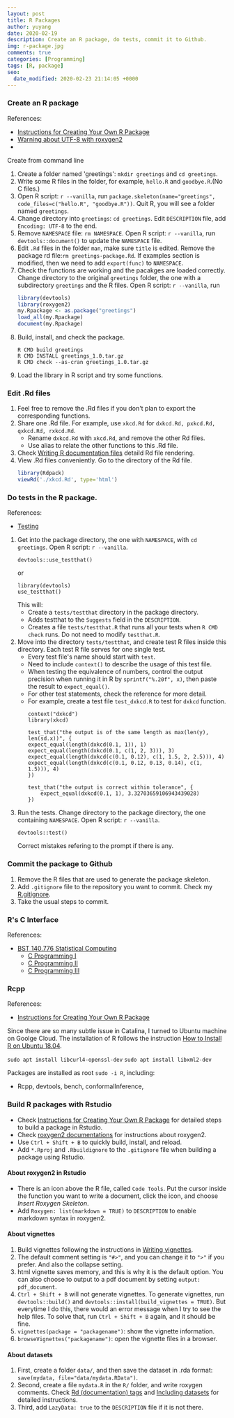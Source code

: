 ```yaml
---
layout: post
title: R Packages
author: yuyang
date: 2020-02-19
description: Create an R package, do tests, commit it to Github.
img: r-package.jpg
comments: true
categories: [Programming]
tags: [R, package]
seo:
  date_modified: 2020-02-23 21:14:05 +0000
---
```


### Create an R package
References:
- [Instructions for Creating Your Own R Package](http://web.mit.edu/insong/www/pdf/rpackage_instructions.pdf)
- [Warning about UTF-8 with roxygen2](https://stackoverflow.com/questions/51694929/warning-about-utf-8-with-roxygen2)
- [](https://stackoverflow.com/questions/29135971/namespace-not-generated-by-roxygen2-skipped-confusion-with-hadley-book)

Create from command line
1. Create a folder named 'greetings': `mkdir greetings` and `cd greetings`.
2. Write some R files in the folder, for example, `hello.R` and `goodbye.R`.(No C files.)
3. Open R script: `r --vanilla`, run `package.skeleton(name="greetings", code_files=c("hello.R", "goodbye.R"))`. Quit R, you will see a folder named `greetings`.
4. Change directory into `greetings`: `cd greetings`. Edit `DESCRIPTION` file, add `Encoding: UTF-8` to the end.
5. Remove `NAMESPACE` file: `rm NAMESPACE`. Open R script: `r --vanilla`, run `devtools::document()` to update the `NAMESPACE` file.
6. Edit `.Rd` files in the folder `man`, make sure `title` is edited. Remove the package rd file:`rm greetings-package.Rd`.
    If examples section is modified, then we need to add `export(func)` to `NAMESPACE`.
7. Check the functions are working and the pacakges are loaded correctly. Change directory to the original `greetings` folder, the one with a subdirectory `greetings` and the R files. Open R script: `r --vanilla`, run 
    ``` r
    library(devtools)
    library(roxygen2)
    my.Rpackage <- as.package("greetings")
    load_all(my.Rpackage)
    document(my.Rpackage)
    ```
8. Build, install, and check the package.
    ```
    R CMD build greetings
    R CMD INSTALL greetings_1.0.tar.gz
    R CMD check --as-cran greetings_1.0.tar.gz
    ```
9. Load the library in R script and try some functions.


### Edit .Rd files
1. Feel free to remove the .Rd files if you don't plan to export the corresponding functions.
2. Share one .Rd file. For example, use `xkcd.Rd` for `dxkcd.Rd, pxkcd.Rd, qxkcd.Rd, rxkcd.Rd`. 
    - Rename `dxkcd.Rd` with `xkcd.Rd`, and remove the other Rd files.
    - Use alias to relate the other functions to this .Rd file.
3. Check [Writing R documentation files](https://colinfay.me/writing-r-extensions/writing-r-documentation-files.html) detaild Rd file rendering.
4. View .Rd files conveniently. Go to the directory of the Rd file.
    ``` r
    library(Rdpack)
    viewRd('./xkcd.Rd', type='html')
    ```
    
### Do tests in the R package.
References:
- [Testing](http://r-pkgs.had.co.nz/tests.html) 

1. Get into the package directory, the one with `NAMESPACE`, with `cd greetings`. Open R script: `r --vanilla`.
    ```
    devtools::use_testthat()
    ```
    or 
    ```
    library(devtools)
    use_testthat()
    ```
    This will:
    - Create a `tests/testthat` directory in the package directory.
    - Adds testthat to the `Suggests` field in the `DESCRIPTION`.
    - Creates a file `tests/testthat.R` that runs all your tests when `R CMD check` runs. Do not need to modify `testthat.R`.
2. Move into the directory `tests/testthat`, and create test R files inside this directory. Each test R file serves for one single test. 
    - Every test file's name should start with `test`. 
    - Need to include `context()` to describe the usage of this test file.
    - When testing the equivalence of numbers, control the output precision when running it in R by `sprintf("%.20f", x)`, then paste the result to `expect_equal()`.
    - For other test statements, check the reference for more detail.
    - For example, create a test file `test_dxkcd.R` to test for `dxkcd` function.
        ```
        context("dxkcd")
        library(xkcd)

        test_that("the output is of the same length as max(len(y), len(sd.x))", {
        expect_equal(length(dxkcd(0.1, 1)), 1)
        expect_equal(length(dxkcd(0.1, c(1, 2, 3))), 3)
        expect_equal(length(dxkcd(c(0.1, 0.12), c(1, 1.5, 2, 2.5))), 4)
        expect_equal(length(dxkcd(c(0.1, 0.12, 0.13, 0.14), c(1, 1.5))), 4)
        })

        test_that("the output is correct within tolerance", {
            expect_equal(dxkcd(0.1, 1), 3.32703659106943439028)
        })
        ```
3. Run the tests. Change directory to the package directory, the one containing `NAMESPACE`. Open R script: `r --vanilla`.
    ```
    devtools::test()
    ```
    Correct mistakes refering to the prompt if there is any.


### Commit the package to Github
1. Remove the R files that are used to generate the package skeleton.
2. Add `.gitignore` file to the repository you want to commit. Check my [R.gitignore]( https://raw.githubusercontent.com/yuyang-yy/materials/master/config/R/R.gitignore).
3. Take the usual steps to commit.


### R's C Interface
References:
- [BST 140.776 Statistical Computing](http://www.biostat.jhsph.edu/~bcaffo/statcomp/)
    - [C Programming I](https://www.biostat.wisc.edu/~kbroman/teaching/statprog/cprog1_ho.pdf)
    - [C Programming II](https://www.biostat.wisc.edu/~kbroman/teaching/statprog/cprog2_ho.pdf)
    - [C Programming III](https://www.biostat.wisc.edu/~kbroman/teaching/statprog/cprog3_ho.pdf)


### Rcpp
References:
- [Instructions for Creating Your Own R Package](http://web.mit.edu/insong/www/pdf/rpackage_instructions.pdf)

Since there are so many subtle issue in Catalina, I turned to Ubuntu machine on Goolge Cloud. The installation of R follows the instruction [How to Install R on Ubuntu 18.04](https://linuxize.com/post/how-to-install-r-on-ubuntu-18-04/).

`sudo apt install libcurl4-openssl-dev`
`sudo apt install libxml2-dev`

Packages are installed as root `sudo -i R`, including:
- Rcpp, devtools, bench, conformalInference, 

### Build R packages with Rstudio

- Check [Instructions for Creating Your Own R Package](http://web.mit.edu/insong/www/pdf/rpackage_instructions.pdf) for detailed steps to build a package in Rstudio.
- Check [roxygen2 documentations](https://cran.r-project.org/web/packages/roxygen2/index.html) for instructions about roxygen2.
- Use `Ctrl + Shift + B` to quickly build, install, and reload.
- Add `*.Rproj` and `.Rbuildignore` to the `.gitignore` file when building a package using Rstudio.

#### About roxygen2 in Rstudio
- There is an icon above the R file, called `Code Tools`. Put the cursor inside the function you want to write a document, click the icon, and choose *Insert Roxygen Skeleton*.
- Add `Roxygen: list(markdown = TRUE)` to `DESCRIPTION` to enable markdown syntax in roxygen2.

#### About vignettes
1. Build vignettes following the instructions in [Writing vignettes](https://kbroman.org/pkg_primer/pages/vignettes.html).
2. The default comment setting is `"#>"`, and you can change it to `">"` if you prefer. And also the collapse setting.
3. html vignette saves memory, and this is why it is the default option. You can also choose to output to a pdf document by setting `output: pdf_document`.
4. `Ctrl + Shift + B` will not generate vignettes. To generate vignettes, run `devtools::build()` and `devtools::install(build_vignettes = TRUE)`. But everytime I do this, there would an error message when I try to see the help files. To solve that, run `Ctrl + Shift + B` again, and it should be fine.
5. `vignettes(package = "packagename")`: show the vignette information.
6. `browseVignettes("packagename")`: open the vignette files in a browser.

#### About datasets
1. First, create a folder `data/`, and then save the dataset in .rda format: `save(mydata, file="data/mydata.RData")`.
2. Second, create a file `mydata.R` in the `R/` folder, and write roxygen comments. Check [Rd (documentation) tags](https://cran.r-project.org/web/packages/roxygen2/vignettes/rd.html) and [Including datasets](https://kbroman.org/pkg_primer/pages/data.html) for detailed instructions.
3. Third, add `LazyData: true` to the `DESCRIPTION` file if it is not there.


